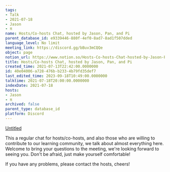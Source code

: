 ```yaml
---
tags:
- Talk
- 2021-07-18
- Jason
- π
name: Hosts/Co-hosts Chat, hosted by Jason, Pan, and Pi
parent_database_id: e9339446-880f-4ef0-8ad7-8ad1f507dded
language_level: No limit
meeting_link: https://discord.gg/bBuv3mCQQe
object: page
notion_url: https://www.notion.so/Hosts-Co-hosts-Chat-hosted-by-Jason-Pan-and-Pi-40e04006a728476bb2334b79fd35def7
title: Hosts/Co-hosts Chat, hosted by Jason, Pan, and Pi
created_time: 2021-07-13T22:42:00.0000000
id: 40e04006-a728-476b-b233-4b79fd35def7
last_edited_time: 2023-09-18T10:49:00.0000000
talktime: 2021-07-18T20:00:00.0000000
indexDate: 2021-07-18
hosts:
- Jason
- π
archived: false
parent_type: database_id
platform: Discord
---
```




[Untitled](https://www.notion.so/d637a27eb33f44cbb92a56c3359cc567)   



This a regular chat for hosts/co-hosts, and also those who are willing to contribute to our learning community, we talk about almost everything here. Welcome to bring your questions to the meeting, we're looking forward to seeing you. Don't be afraid, just make yourself comfortable!

If you have any problems, please contact the hosts, cheers!



